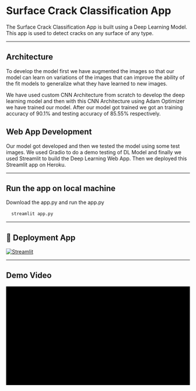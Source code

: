 
# Surface Crack Classification App

 The Surface Crack Classification App is built using a Deep Learning Model. This app is
 used to detect cracks on any surface of any type.
*******************************************************************
## Architecture
 To develop the model first we have augmented the images so that our 
 model can learn on variations of the images that can improve the ability of the fit models to generalize what they have learned to new images.

 
 We have used custom CNN Architecture from scratch to develop the deep learning
 model and then with this CNN Architecture using Adam Optimizer we 
 have trained our model. After our model got trained we got an training 
 accuracy of 90.1% and testing accuracy of 85.55% respectively.

## Web App Development
 Our model got developed and then we tested the model using some
 test images. We used Gradio to do a demo testing of DL Model and finally
 we used Streamlit to build the Deep Learning Web App. Then we 
 deployed this Streamlit app on Heroku.

*******************************************************************





## Run the app on local machine

Download the app.py and run the app.py

```bash
  streamlit app.py
```
*******************************************************************
## 🔗 Deployment App
[![Streamlit](https://img.shields.io/badge/STREAMLIT-565?style=for-the-badge&logo=ko-fi&logoColor=white)](https://crack-detection-app.herokuapp.com/)
*******************************************************************
## Demo Video
![Demo Video](./Crack.gif)


